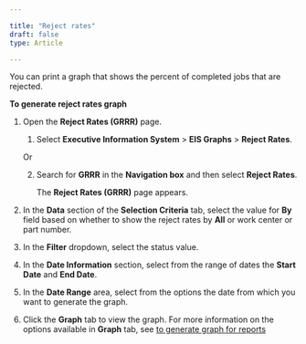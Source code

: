 ```yaml
---

title: "Reject rates"
draft: false
type: Article

---
```


You can print a graph that shows the percent of completed jobs that are rejected.

**To generate reject rates graph**

1.  Open the **Reject Rates (GRRR)** page.

    1. Select **Executive Information System** > **EIS Graphs** > **Reject Rates**.

    Or

    2.  Search for **GRRR** in the **Navigation box** and then select **Reject Rates**.
    
        The **Reject Rates (GRRR)** page appears.

2.  In the **Data** section of the **Selection Criteria** tab, select the value for **By** field based on whether to show the reject rates by **All** or work center or part number.

3.  In the **Filter** dropdown, select the status value.

4.  In the **Date Information** section, select from the range of dates the **Start Date** and **End Date**.

5.  In the **Date Range** area, select from the options the date from which you want to generate the graph.

6.  Click the **Graph** tab to view the graph. For more information on the options available in **Graph** tab, see [to generate graph for reports]()
